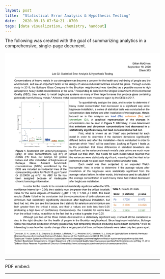 ```yaml
---
layout: post
title:  "Statistical Error Analysis & Hypothesis Testing"
date:   2020-09-18 07:54:21 -0700
tags: [data visualization, chemistry, handout]
---
```


The following was created with the goal of summarizing analytics in a comprehensive, single-page document.

[![Sep 2020 error handout](/assets/handouts/2020-09-stat-error.png)](/assets/handouts/2020-09-stat-error.pdf)

<hr>

PDF embed: 

<!--<object data="/assets/handouts/2020-09-stat-error.pdf" width="1000" height="1000" type='application/pdf'/>-->

<object data="/assets/handouts/2020-09-stat-error.pdf" type='application/pdf'/>

<hr>

<style>
.responsive-wrap iframe{ max-width: 100%;}
</style>
<div class="responsive-wrap">
  <object data="/assets/handouts/2020-09-stat-error.pdf" width="1000" height="1000" type='application/pdf'/>
</div>